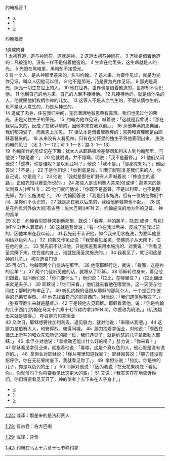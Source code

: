 ﻿





 约翰福音 1




* [<](bible/LUK24.md)
* [1](bible/JHN.md)
* [>](bible/JHN02.md)



约翰福音 
 
1道成肉身  
1 太初有道，道与神同在，道就是神。 
2 这道太初与神同在。 
3 万物是借着他造的；凡被造的，没有一样不是借着他造的。 
4 生命在他里头，这生命就是人的光。 
5 光照在黑暗里，黑暗却不接受光。  
6 有一个人，是从神那里差来的，名叫约翰。 
7 这人来，为要作见证，就是为光作见证，叫众人因他可以信。 
8 他不是那光，乃是要为光作见证。 
9 那光是真光，照亮一切生在世上的人。 
10 他在世界，世界也是借着他造的，世界却不认识他。 
11 他到自己的地方来，自己的人倒不接待他。 
12 凡接待他的，就是信他名的人，他就赐他们权柄作神的儿女。 
13 这等人不是从血气生的，不是从情欲生的，也不是从人意生的，乃是从神生的。  
14 道成了肉身，住在我们中间，充充满满地有恩典有真理。我们也见过他的荣光，正是父独生子的荣光。 
15  约翰为他作见证，喊着说：「这就是我曾说：『那在我以后来的，反成了在我以前的，因他本来在我以前。』」 
16 从他丰满的恩典里，我们都领受了，而且恩上加恩。 
17 律法本是借着摩西传的；恩典和真理都是由耶稣基督来的。 
18 从来没有人看见神，只有在父怀里的独生子将他表明出来。 施洗约翰的见证 （太 3· 1— 12；可 1· 1— 8；路 3· 1— 18）  
19  约翰所作的见证记在下面：犹太人从耶路撒冷差祭司和利未人到约翰那里，问他说：「你是谁？」 
20 他就明说，并不隐瞒，明说：「我不是基督。」 
21 他们又问他说：「这样，你是谁呢？是以利亚吗？」他说：「我不是。」「是那先知吗？」他回答说：「不是。」 
22 于是他们说：「你到底是谁，叫我们好回复差我们来的人。你自己说，你是谁？」 
23 他说：「我就是那在旷野有人声喊着说：『修直主的道路』，正如先知以赛亚所说的。」 
24 那些人是法利赛人差来的[或译：那差来的是法利赛人](#FN 1)； 
25 他们就问他说：「你既不是基督，不是以利亚，也不是那先知，为什么施洗呢？」 
26  约翰回答说：「我是用水施洗，但有一位站在你们中间，是你们不认识的， 
27 就是那在我以后来的，我给他解鞋带也不配。」 
28 这是在约旦河外伯大尼[有古卷：伯大巴喇](#FN 2)，约翰施洗的地方作的见证。 神的羔羊  
29 次日，约翰看见耶稣来到他那里，就说：「看哪，神的羔羊，除去[或译：背负](#FN 3)世人罪孽的！ 
30 这就是我曾说：『有一位在我以后来、反成了在我以前的，因他本来在我以前。』 
31 我先前不认识他，如今我来用水施洗，为要叫他显明给以色列人。」 
32  约翰又作见证说：「我曾看见圣灵，仿佛鸽子从天降下，住在他的身上。 
33 我先前不认识他，只是那差我来用水施洗的、对我说：『你看见圣灵降下来，住在谁的身上，谁就是用圣灵施洗的。』 
34 我看见了，就证明这是神的儿子。」 初次选召门徒  
35 再次日，约翰同两个门徒站在那里。 
36 他见耶稣行走，就说：「看哪，这是神的羔羊！」 
37 两个门徒听见他的话，就跟从了耶稣。 
38 耶稣转过身来，看见他们跟着，就问他们说：「你们要什么？」他们说：「拉比，在哪里住？」（拉比翻出来就是夫子。） 
39 耶稣说：「你们来看。」他们就去看他在哪里住，这一天便与他同住；那时约有申正了。 
40 听见约翰的话跟从耶稣的那两个人，一个是西门·彼得的兄弟安得烈。 
41 他先找着自己的哥哥西门，对他说：「我们遇见弥赛亚了。」（弥赛亚翻出来就是基督。） 
42 于是领他去见耶稣。耶稣看着他，说：「你是约翰的儿子西门[约翰在马太十六章十七节称约拿](#FN 4)，你要称为矶法。」（矶法翻出来就是彼得。） 呼召腓力和拿但业  
43 又次日，耶稣想要往加利利去，遇见腓力，就对他说：「来跟从我吧。」 
44 这腓力是伯赛大人，和安得烈、彼得同城。 
45  腓力找着拿但业，对他说：「摩西在律法上所写的和众先知所记的那一位，我们遇见了，就是约瑟的儿子拿撒勒人耶稣。」 
46  拿但业对他说：「拿撒勒还能出什么好的吗？」腓力说：「你来看！」 
47 耶稣看见拿但业来，就指着他说：「看哪，这是个真以色列人，他心里是没有诡诈的。」 
48  拿但业对耶稣说：「你从哪里知道我呢？」耶稣回答说：「腓力还没有招呼你，你在无花果树底下，我就看见你了。」 
49  拿但业说：「拉比，你是神的儿子，你是以色列的王！」 
50 耶稣对他说：「因为我说『在无花果树底下看见你』，你就信吗？你将要看见比这更大的事」； 
51 又说：「我实实在在地告诉你们，你们将要看见天开了，神的使者上去下来在人子身上。」 
* [<](bible/LUK24.md)
* [1](bible/JHN.md)
* [>](bible/JHN02.md)





---


[1:24:](#V24)
或译：那差来的是法利赛人


[1:28:](#V28)
有古卷：伯大巴喇


[1:29:](#V29)
或译：背负


[1:42:](#V42)
约翰在马太十六章十七节称约拿




---









